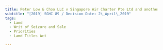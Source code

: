 ```yaml
---
title: Peter Low & Choo LLC v Singapore Air Charter Pte Ltd and another
subtitle: "[2019] SGHC 89 / Decision Date: 2\_April\_2019"
tags:
  - Land
  - Writ of Seizure and Sale
  - Priorities
  - Land Titles Act

---
```


